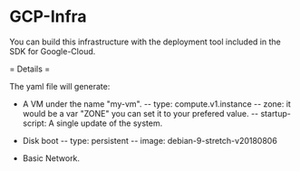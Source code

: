 # GCP-Infra
You can build this infrastructure with the deployment tool included in the SDK for Google-Cloud.

= Details =

The yaml file will generate:

 - A VM under the name "my-vm".
 -- type: compute.v1.instance
 -- zone: it would be a var "ZONE" you can set it to your prefered value.
 -- startup-script: A single update of the system.

 - Disk boot
 -- type: persistent
 -- image: debian-9-stretch-v20180806

 - Basic Network.
